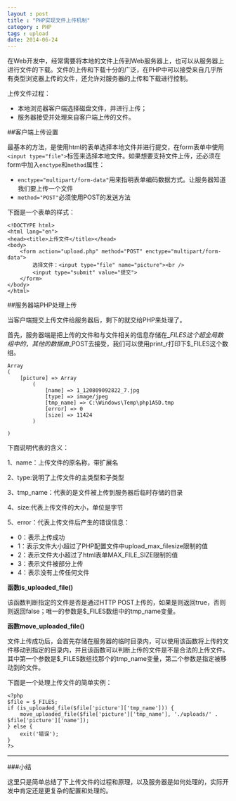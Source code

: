 ```yaml
---
layout : post
title : "PHP实现文件上传机制"
category : PHP
tags : upload
date: 2014-06-24
---
```

在Web开发中，经常需要将本地的文件上传到Web服务器上，也可以从服务器上进行文件的下载。文件的上传和下载十分的广泛，在PHP中可以接受来自几乎所有类型浏览器上传的文件，还允许对服务器的上传和下载进行控制。

上传文件过程：

* 本地浏览器客户端选择磁盘文件，并进行上传；
* 服务器接受并处理来自客户端上传的文件。

##客户端上传设置

最基本的方法，是使用html的表单选择本地文件并进行提交，在form表单中使用`<input type="file">`标签来选择本地文件。如果想要支持文件上传，还必须在form中加入`enctype`和`method`属性：

<!--more-->

* `enctype="multipart/form-data"`用来指明表单编码数据方式。让服务器知道我们要上传一个文件
* `method="POST"`必须使用POST的发送方法

下面是一个表单的样式：

	<!DOCTYPE html>
	<html lang="en">
	<head><title>上传文件</title></head>
	<body>
		<form action="upload.php" method="POST" enctype="multipart/form-data">
			选择文件：<input type="file" name="picture"><br />
			<input type="submit" value="提交">
		</form>
	</body>
	</html>


##服务器端PHP处理上传

当客户端提交上传文件给服务器后，剩下的就交给PHP来处理了。

首先，服务器端是把上传的文件和与文件相关的信息存储在$\_FILES这个超全局数组中的，其他的数据由$\_POST去接受，我们可以使用print\_r打印下$\_FILES这个数组。	
	
	
	Array
	(
    	[picture] => Array
        	(
            	[name] => 1_120809092822_7.jpg
            	[type] => image/jpeg
            	[tmp_name] => C:\Windows\Temp\php1A5D.tmp
            	[error] => 0
            	[size] => 11424
        	)

	)


下面说明代表的含义：

1、name：上传文件的原名称，带扩展名

2、type:说明了上传文件的主类型和子类型

3、tmp_name：代表的是文件被上传到服务器后临时存储的目录

4、size:代表上传文件的大小，单位是字节

5、error：代表上传文件后产生的错误信息：

* 0：表示上传成功
* 1：表示文件大小超过了PHP配置文件中upload_max_filesize限制的值
* 2：表示文件大小超过了html表单MAX_FILE_SIZE限制的值
* 3：表示文件被部分上传
* 4：表示没有上传任何文件


**函数is\_uploaded\_file()**

该函数判断指定的文件是否是通过HTTP POST上传的，如果是则返回true，否则则返回false；唯一的参数是$\_FILES数组中的tmp\_name变量。

**函数move\_uploaded\_file()**

文件上传成功后，会首先存储在服务器的临时目录内，可以使用该函数将上传的文件移动到指定的目录内，并且该函数可以判断上传的文件是不是合法的上传文件。其中第一个参数是$\_FILES数组找那个的tmp\_name变量，第二个参数是指定被移动到的文件。

下面是一个处理上传文件的简单实例：

	<?php 
	$file = $_FILES;
	if (is_uploaded_file($file['picture']['tmp_name'])) {
		move_uploaded_file($file['picture']['tmp_name'], './uploads/' . $file['picture']['name']);
	} else {
		exit('错误');
	}
	?>

---
###小结

这里只是简单总结了下上传文件的过程和原理，以及服务器是如何处理的，实际开发中肯定还是更复杂的配置和处理的。

	

